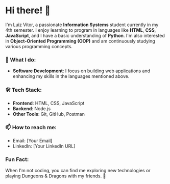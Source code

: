 # Hi there! 👋

I'm Luiz Vitor, a passionate **Information Systems** student currently in my 4th semester. I enjoy learning to program in languages like **HTML**, **CSS**, **JavaScript**, and I have a basic understanding of **Python**. I'm also interested in **Object-Oriented Programming (OOP)** and am continuously studying various programming concepts.

### 💼 What I do:
- **Software Development**: I focus on building web applications and enhancing my skills in the languages mentioned above.

### 🛠️ Tech Stack:
- **Frontend**: HTML, CSS, JavaScript
- **Backend**: Node.js
- **Other Tools**: Git, GitHub, Postman

### 📫 How to reach me:
- Email: [Your Email]
- LinkedIn: [Your LinkedIn URL]

### Fun Fact:
When I'm not coding, you can find me exploring new technologies or playing Dungeons & Dragons with my friends. 🎲
